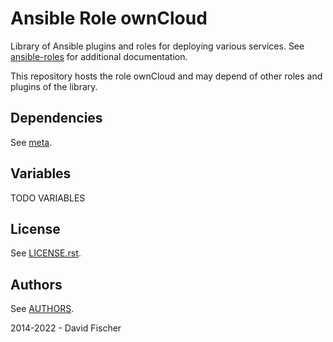 # Ansible Role ownCloud

Library of Ansible plugins and roles for deploying various services.
See [ansible-roles](https://github.com/davidfischer-ch/ansible-roles) for additional documentation.

This repository hosts the role ownCloud and may depend of other roles and plugins of the library.

## Dependencies

See [meta](meta/main.yml).

## Variables

TODO VARIABLES

## License

See [LICENSE.rst](LICENSE.rst).

## Authors

See [AUTHORS](AUTHORS).

2014-2022 - David Fischer
